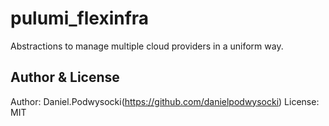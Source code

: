 # pulumi_flexinfra

Abstractions to manage multiple cloud providers in a uniform way.



## Author & License

Author: Daniel.Podwysocki(https://github.com/danielpodwysocki)
License: MIT
